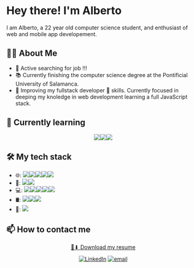 # Hey there! I'm Alberto

I am Alberto, a 22 year old computer science student, and enthusiast of web and mobile app developement.

## 👨‍🎓 About Me
- 💼 Active searching for job !!!
- 📚 Currently finishing the computer science degree at the Pontificial University of Salamanca.
- 🌱 Improving my fullstack developer 🚀 skills. Currently focused in deeping my knoledge in web development learning a full JavaScript stack.

## 🌱  Currently learning
<p align="center">
<img src="https://img.shields.io/badge/node.js%20-%2343853D.svg?&style=for-the-badge&logo=node.js&logoColor=white" /><img src="https://img.shields.io/badge/typescript%20-%23007ACC.svg?&style=for-the-badge&logo=typescript&logoColor=white" /><img src="https://img.shields.io/badge/javascript%20-%23323330.svg?&style=for-the-badge&logo=javascript&logoColor=%23F7DF1E" />
</p>

## 🛠 My tech stack
- 🌐: <img src="https://img.shields.io/badge/html5%20-%23E34F26.svg?&style=for-the-badge&logo=html5&logoColor=white" /><img src="https://img.shields.io/badge/css3%20-%231572B6.svg?&style=for-the-badge&logo=css3&logoColor=white"/><img src="https://img.shields.io/badge/bootstrap%20-%23563D7C.svg?&style=for-the-badge&logo=bootstrap&logoColor=white"/><img src="https://img.shields.io/badge/php-%23777BB4.svg?&style=for-the-badge&logo=php&logoColor=white"/><img src="https://img.shields.io/badge/Symphony-%230098FF.svg?&style=for-the-badge&logo=Symphony&logoColor=white">
- 📱: <img src="https://img.shields.io/badge/Android-%233DDC84.svg?&style=for-the-badge&logo=Android&logoColor=white" /><img src="https://img.shields.io/badge/Swift-%23FA7343.svg?&style=for-the-badge&logo=Swift&logoColor=white" />
- 💻: <img src="https://img.shields.io/badge/c%23%20-%23239120.svg?&style=for-the-badge&logo=c-sharp&logoColor=white" /><img src="https://img.shields.io/badge/java-%23ED8B00.svg?&style=for-the-badge&logo=java&logoColor=white" /><img src="https://img.shields.io/badge/c++%20-%2300599C.svg?&style=for-the-badge&logo=c%2B%2B&logoColor=white" /><img src="https://img.shields.io/badge/Arduino-%2300979D.svg?&style=for-the-badge&logo=Arduino&logoColor=white" /><img src="https://img.shields.io/badge/python%20-%2314354C.svg?&style=for-the-badge&logo=python&logoColor=white" />
- 🛢: <img src="https://img.shields.io/badge/MongoDB-%234ea94b.svg?&style=for-the-badge&logo=mongodb&logoColor=white" /><img src="https://img.shields.io/badge/mysql-%2300f.svg?&style=for-the-badge&logo=mysql&logoColor=white" /><img src="https://img.shields.io/badge/MariaDB-%23003545.svg?&style=for-the-badge&logo=MariaDB&logoColor=white">
- 🔧: <img src="https://img.shields.io/badge/Git-%23F05032.svg?&style=for-the-badge&logo=Git&logoColor=white" /> 

## 📫 How to contact me
<p align="center">
 <a href="https://github.com/GtrB0SS/GtrB0SS/raw/master/resume.pdf"> 📄⬇ Download my resume  </a>
 </p>
<p align="center">
<a href="https://www.linkedin.com/in/albertogarc/"><img alt="LinkedIn" src="https://img.shields.io/badge/linkedin-%230077B5.svg?&style=for-the-badge&logo=linkedin&logoColor=white"></a>
<a href="mailto:albertogarciacampo@gmail.com"><img alt="email" src="https://img.shields.io/badge/gmail-%23D14836.svg?&style=for-the-badge&logo=gmail&logoColor=white"></a>

